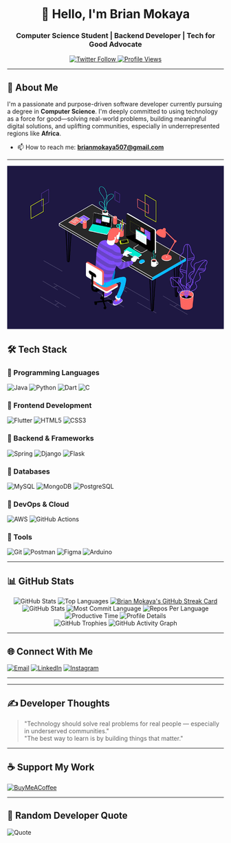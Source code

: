 <h1 align="center">👋 Hello, I'm Brian Mokaya</h1>
<h3 align="center">Computer Science Student | Backend Developer | Tech for Good Advocate</h3>

<p align="center">
  <a href="https://twitter.com/__mokaya__">
    <img src="https://img.shields.io/twitter/follow/__mokaya__?style=social" alt="Twitter Follow">
  </a>
  <a href="https://github.com/brian-mokaya">
    <img src="https://komarev.com/ghpvc/?username=brian-mokaya&label=Profile%20views&color=0e75b6&style=flat" alt="Profile Views">
  </a>
</p>

---

## 🌟 About Me

I'm a passionate and purpose-driven software developer currently pursuing a degree in **Computer Science**. I'm deeply committed to using technology as a force for good—solving real-world problems, building meaningful digital solutions, and uplifting communities, especially in underrepresented regions like **Africa**.

- 📫 How to reach me: **brianmokaya507@gmail.com**

---

![GIF](https://github.com/brian-mokaya/brian-mokaya/blob/main/212750672-2f3f2b50-c84f-4ed8-a60a-849ae69ff9df.gif)

## 🛠️ Tech Stack

### 🔹 Programming Languages
![Java](https://img.shields.io/badge/Java-ED8B00?logo=openjdk&logoColor=white)
![Python](https://img.shields.io/badge/Python-3670A0?logo=python&logoColor=ffdd54)
![Dart](https://img.shields.io/badge/Dart-0175C2?logo=dart&logoColor=white)
![C](https://img.shields.io/badge/C-00599C?logo=c&logoColor=white)

### 🔹 Frontend Development
![Flutter](https://img.shields.io/badge/Flutter-02569B?logo=flutter&logoColor=white)
![HTML5](https://img.shields.io/badge/HTML5-E34F26?logo=html5&logoColor=white)
![CSS3](https://img.shields.io/badge/CSS3-1572B6?logo=css3&logoColor=white)

### 🔹 Backend & Frameworks
![Spring](https://img.shields.io/badge/Spring-6DB33F?logo=spring&logoColor=white)
![Django](https://img.shields.io/badge/Django-092E20?logo=django&logoColor=white)
![Flask](https://img.shields.io/badge/Flask-000000?logo=flask&logoColor=white)

### 🔹 Databases
![MySQL](https://img.shields.io/badge/MySQL-4479A1?logo=mysql&logoColor=white)
![MongoDB](https://img.shields.io/badge/MongoDB-47A248?logo=mongodb&logoColor=white)
![PostgreSQL](https://img.shields.io/badge/PostgreSQL-4169E1?logo=postgresql&logoColor=white)

### 🔹 DevOps & Cloud
![AWS](https://img.shields.io/badge/AWS-FF9900?logo=amazonaws&logoColor=white)
![GitHub Actions](https://img.shields.io/badge/GitHub_Actions-2088FF?logo=githubactions&logoColor=white)

### 🔹 Tools
![Git](https://img.shields.io/badge/Git-F05032?logo=git&logoColor=white)
![Postman](https://img.shields.io/badge/Postman-FF6C37?logo=postman&logoColor=white)
![Figma](https://img.shields.io/badge/Figma-F24E1E?logo=figma&logoColor=white)
![Arduino](https://img.shields.io/badge/Arduino-00979D?logo=arduino&logoColor=white)

---

## 📊 GitHub Stats

<div align="center">
  <!-- Main stats card -->
  <img height="180em" src="https://github-readme-stats.vercel.app/api?username=brian-mokaya&show_icons=true&theme=github_dark&include_all_commits=true&count_private=true" alt="GitHub Stats"/>
  
  <!-- Top languages card -->
  <img height="180em" src="https://github-readme-stats.vercel.app/api/top-langs/?username=brian-mokaya&layout=compact&langs_count=8&theme=github_dark" alt="Top Languages"/>
  
  <!-- Fixed streak stats card -->
  <a href="https://git.io/streak-stats">
<img height="180em" src="https://v0-git-hub-streak-score-card-phi.vercel.app/api?user=brian-mokaya&theme=Dark&type=svg" alt="Brian Mokaya's GitHub Streak Card"/> 
  </a>
</div>

<!-- Additional statistics cards -->
<div align="center">
  <img src="https://github-profile-summary-cards.vercel.app/api/cards/stats?username=brian-mokaya&theme=github_dark" height="180em" alt="GitHub Stats"/>
  <img src="https://github-profile-summary-cards.vercel.app/api/cards/most-commit-language?username=brian-mokaya&theme=github_dark" height="180em" alt="Most Commit Language"/>
  <img src="https://github-profile-summary-cards.vercel.app/api/cards/repos-per-language?username=brian-mokaya&theme=github_dark" height="180em" alt="Repos Per Language"/>
  <img src="https://github-profile-summary-cards.vercel.app/api/cards/productive-time?username=brian-mokaya&theme=github_dark" height="180em" alt="Productive Time"/>
  <img src="https://github-profile-summary-cards.vercel.app/api/cards/profile-details?username=brian-mokaya&theme=github_dark" height="180em" alt="Profile Details"/>
</div>

<div align="center">
  <!-- GitHub trophies -->
  <img src="https://github-profile-trophy.vercel.app/?username=brian-mokaya&theme=radical&no-frame=true&no-bg=true&margin-w=4&column=7" alt="GitHub Trophies"/>
  
  <!-- Activity graph -->
  <img src="https://github-readme-activity-graph.vercel.app/graph?username=brian-mokaya&theme=github-dark" alt="GitHub Activity Graph"/>
</div>

---

## 🌐 Connect With Me

[![Email](https://img.shields.io/badge/Gmail-D14836?style=for-the-badge&logo=gmail&logoColor=white)](mailto:brianmokaya507@gmail.com)
[![LinkedIn](https://img.shields.io/badge/LinkedIn-0077B5?style=for-the-badge&logo=linkedin&logoColor=white)](https://www.linkedin.com/in/brian-mokaya-97b804364/)
[![Instagram](https://img.shields.io/badge/Instagram-E4405F?style=for-the-badge&logo=instagram&logoColor=white)](https://www.instagram.com/mo.ka.ya/)


---


---

## ✍️ Developer Thoughts

> "Technology should solve real problems for real people — especially in underserved communities."  
> "The best way to learn is by building things that matter."

---

## ☕ Support My Work

[![BuyMeACoffee](https://img.shields.io/badge/Buy_Me_A_Coffee-FFDD00?style=for-the-badge&logo=buy-me-a-coffee&logoColor=black)](https://buymeacoffee.com/mokaya)

---

## 💬 Random Developer Quote

![Quote](https://quotes-github-readme.vercel.app/api?type=horizontal&theme=dark)
